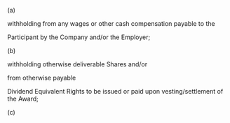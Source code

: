 (a)

withholding  from  any  wages  or  other  cash  compensation  payable  to  the

Participant by the Company and/or the Employer;

(b)

withholding  otherwise  deliverable  Shares  and/or

from  otherwise  payable

Dividend Equivalent Rights to be issued or paid upon vesting/settlement of the Award;

(c)